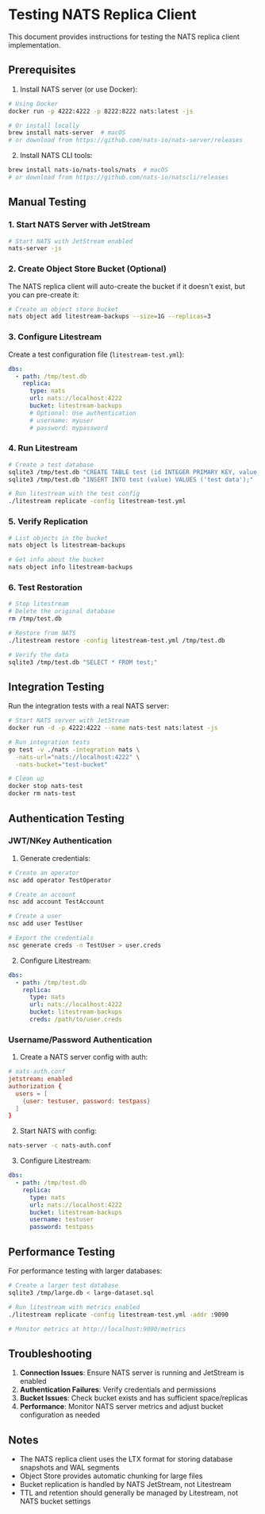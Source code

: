 # Testing NATS Replica Client

This document provides instructions for testing the NATS replica client implementation.

## Prerequisites

1. Install NATS server (or use Docker):
```bash
# Using Docker
docker run -p 4222:4222 -p 8222:8222 nats:latest -js

# Or install locally
brew install nats-server  # macOS
# or download from https://github.com/nats-io/nats-server/releases
```

2. Install NATS CLI tools:
```bash
brew install nats-io/nats-tools/nats  # macOS
# or download from https://github.com/nats-io/natscli/releases
```

## Manual Testing

### 1. Start NATS Server with JetStream

```bash
# Start NATS with JetStream enabled
nats-server -js
```

### 2. Create Object Store Bucket (Optional)

The NATS replica client will auto-create the bucket if it doesn't exist, but you can pre-create it:

```bash
# Create an object store bucket
nats object add litestream-backups --size=1G --replicas=3
```

### 3. Configure Litestream

Create a test configuration file (`litestream-test.yml`):

```yaml
dbs:
  - path: /tmp/test.db
    replica:
      type: nats
      url: nats://localhost:4222
      bucket: litestream-backups
      # Optional: Use authentication
      # username: myuser
      # password: mypassword
```

### 4. Run Litestream

```bash
# Create a test database
sqlite3 /tmp/test.db "CREATE TABLE test (id INTEGER PRIMARY KEY, value TEXT);"
sqlite3 /tmp/test.db "INSERT INTO test (value) VALUES ('test data');"

# Run litestream with the test config
./litestream replicate -config litestream-test.yml
```

### 5. Verify Replication

```bash
# List objects in the bucket
nats object ls litestream-backups

# Get info about the bucket
nats object info litestream-backups
```

### 6. Test Restoration

```bash
# Stop litestream
# Delete the original database
rm /tmp/test.db

# Restore from NATS
./litestream restore -config litestream-test.yml /tmp/test.db

# Verify the data
sqlite3 /tmp/test.db "SELECT * FROM test;"
```

## Integration Testing

Run the integration tests with a real NATS server:

```bash
# Start NATS server with JetStream
docker run -d -p 4222:4222 --name nats-test nats:latest -js

# Run integration tests
go test -v ./nats -integration nats \
  -nats-url="nats://localhost:4222" \
  -nats-bucket="test-bucket"

# Clean up
docker stop nats-test
docker rm nats-test
```

## Authentication Testing

### JWT/NKey Authentication

1. Generate credentials:
```bash
# Create an operator
nsc add operator TestOperator

# Create an account
nsc add account TestAccount

# Create a user
nsc add user TestUser

# Export the credentials
nsc generate creds -n TestUser > user.creds
```

2. Configure Litestream:
```yaml
dbs:
  - path: /tmp/test.db
    replica:
      type: nats
      url: nats://localhost:4222
      bucket: litestream-backups
      creds: /path/to/user.creds
```

### Username/Password Authentication

1. Create a NATS server config with auth:
```conf
# nats-auth.conf
jetstream: enabled
authorization {
  users = [
    {user: testuser, password: testpass}
  ]
}
```

2. Start NATS with config:
```bash
nats-server -c nats-auth.conf
```

3. Configure Litestream:
```yaml
dbs:
  - path: /tmp/test.db
    replica:
      type: nats
      url: nats://localhost:4222
      bucket: litestream-backups
      username: testuser
      password: testpass
```

## Performance Testing

For performance testing with larger databases:

```bash
# Create a larger test database
sqlite3 /tmp/large.db < large-dataset.sql

# Run litestream with metrics enabled
./litestream replicate -config litestream-test.yml -addr :9090

# Monitor metrics at http://localhost:9090/metrics
```

## Troubleshooting

1. **Connection Issues**: Ensure NATS server is running and JetStream is enabled
2. **Authentication Failures**: Verify credentials and permissions
3. **Bucket Issues**: Check bucket exists and has sufficient space/replicas
4. **Performance**: Monitor NATS server metrics and adjust bucket configuration as needed

## Notes

- The NATS replica client uses the LTX format for storing database snapshots and WAL segments
- Object Store provides automatic chunking for large files
- Bucket replication is handled by NATS JetStream, not Litestream
- TTL and retention should generally be managed by Litestream, not NATS bucket settings
